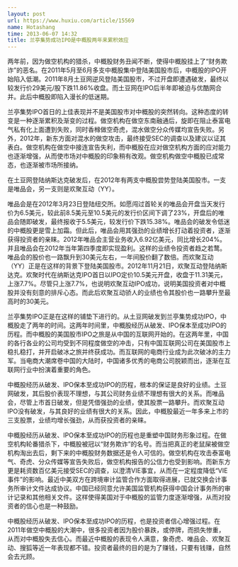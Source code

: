 ```yaml
---
layout: post
url: https://www.huxiu.com/article/15569
name: Hotashang
time: 2013-06-07 14:32
title: 兰亭集势成功IPO是中概股两年来累积效应
---
```

两年前，因为做空机构的猎杀，中概股财务丑闻不断，使得中概股挂上了“财务欺诈”的恶名。在2011年5月至6月多支中概股集中登陆美国股市后，中概股的IPO开始陷入低潮。2011年8月土豆网逆风登陆美国股市，不过开盘即遭遇破发，最终以较发行价29美元/股下跌11.86%收盘。而土豆网在IPO后半年即被迫与优酷网合并。此后中概股即陷入漫长的低迷期。

兰亭集势IPO首日的上佳表现并不是美国股市对中概股的突然转向。这种态度的转变是一种逐渐累积及渐变的过程。做空机构在做空东南融通后，旋即在阻止泰富电气私有化上面遭到失败，同时香橼做空奇虎，混水做空分众传媒均宣告失败。另外，2012年，新东方面对混水的做空攻击，最终接受SEC的调查以及建议以证其表白。做空机构在做空中接连宣告失利，而中概股在应对做空机构方面的应对能力也逐渐增强，从而使市场对中概股的印象稍有改观。做空机构做空中概股已成常态，也逐渐被市场所接纳。

在土豆网登陆纳斯达克破发后，在2012年有两支中概股尝势登陆美国股市。一支是唯品会，另一支则是欢聚互动（YY）。

唯品会是在2012年3月23日登陆纽交所。如愿闯过首轮关的唯品会开盘当天发行价为6.5美元，较此前8.5美元至10.5美元的发行价区间下调了23%，开盘后的唯品会随即破发，最终报收于5.5美元，较发行价下跌15.38%。唯品会的破发令低迷的中概股更是雪上加霜。但此后，唯品会用其强劲的业绩增长打动着投资者，逐渐获得投资者的亲睐。2012年唯品会主营业务收入6.92亿美元，同比增长204%。并且唯品会在2012年当年第四季度即实现盈利。这样的业绩令投资者趋之若鹜。唯品会的股价也一路飘升到30美元左右，一年间股价翻了数倍。而欢聚互动（YY）正是在这样的背景下登陆美国股市。2012年11月21日，欢聚互动登陆纳斯达克。欢聚时代在纳斯达克IPO首日以IPO定价10.5美元开盘，收盘于11.31美元，上涨7.7%。尽管只上涨7.7%，也说明欢聚互动IPO成功，说明美国投资者对中概股并没有刻意的排斥心态。而此后欢聚互动骄人的业绩也令其股价也一路攀升至最高时的30美元。

兰亭集势IPO正是在这样的铺垫下进行的。从土豆网破发到兰亭集势成功IPO，中概股走了两年的时间。这两年时间里，中概股经历从破发、IPO保本至成功IPO的历程。而中概股的美国股市IPO之旅是从中国的互联网开始的。在这两年里，中国的各行各业的公司均受到不同程度做空的冲击，只有中国互联网公司在美国股市上稳扎稳打，并开启破冰之旅并终获成功。而互联网的电商行业成为此次破冰的主力军。当电商大潮席卷中国的大陆时，中国诸多优秀的电商公司脱颖而出，逐渐在互联网行业中扮演着重要的角色。

中概股经历从破发、IPO保本至成功IPO的历程，根本的保证是良好的业绩。土豆网破发，其后股价表现不理想，与其公司财务业绩不理想有很大的关系。而唯品会，尽管上市首日破发，但是凭借强劲的业绩，使其股票一路攀升。而欢聚互动IPO没有破发，与其良好的业绩有很大的关系。因此，中概股最近一年多来上市的三支股票，业绩均增长强劲，从而获投资者的亲睐。

中概股经历从破发、IPO保本至成功IPO的历程也是重塑中国财务形象过程。在做空机构轮番猎杀下，中概股被冠以“财务欺诈”的名号。而当把真正的老鼠屎被做空机构淘出去后，剩下来的中概股财务数据还是令人可信的。做空机构在攻击泰富电气、奇虎、分众传媒等宣告失败后，做空机构报告的公信力也受到影响。而新东方更是耗资数百亿美元接受SEC的调查，以澄清VIE事宜，从而在一定程度降低“VIE事件”的影响。最近中美双方在跨境审计监管合作方面取得进展，已就交换会计事务所审计文件达成协议。中国已经同意允许美国监管机构获得中国会计事务所的审计记录和其他相关文件。这样使得美国对于中概股的监管力度逐渐增强，从而对投资者的信心也是一种鼓励。

中概股经历从破发、IPO保本至成功IPO的历程，也是投资者信心增强过程。在2011年做空中概股的大潮中，很多投资者因为股价暴跌，或停牌，而损失惨重，从而对中概股失去信心。而最近中概股的表现令人满意，象奇虎、唯品会、欢聚互动、搜狐等近一年表现都不错。投资者最终的目的是为了赚钱，只要有钱赚，自然会去光顾。

